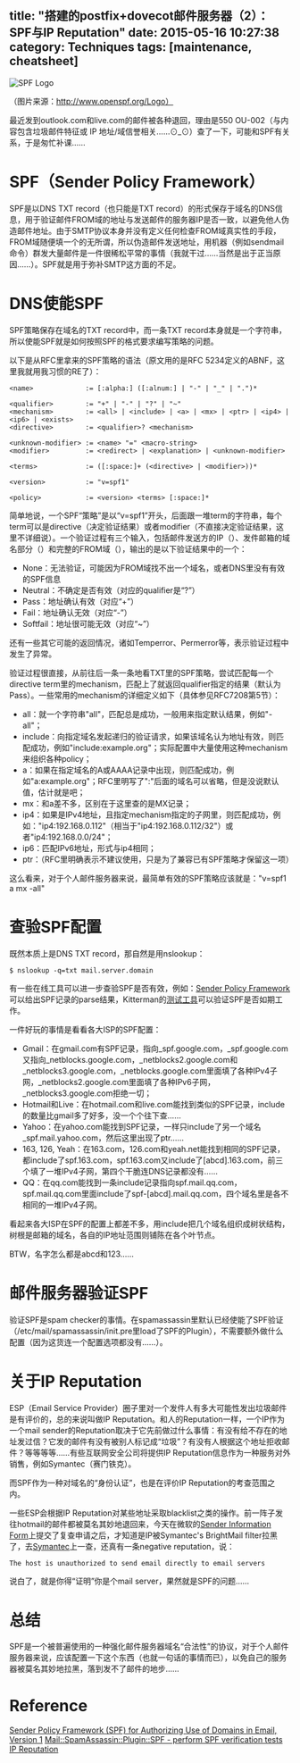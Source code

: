 title: "搭建的postfix+dovecot邮件服务器（2）：SPF与IP Reputation"
date: 2015-05-16 10:27:38
category: Techniques
tags: [maintenance, cheatsheet]
---

![SPF Logo](spf-logo.png)

（图片来源：http://www.openspf.org/Logo）

最近发到outlook.com和live.com的邮件被各种退回，理由是550 OU-002（与内容包含垃圾邮件特征或 IP 地址/域信誉相关……⊙_⊙）查了一下，可能和SPF有关系，于是匆忙补课……

# SPF（Sender Policy Framework）

SPF是以DNS TXT record（也只能是TXT record）的形式保存于域名的DNS信息，用于验证邮件FROM域的地址与发送邮件的服务器IP是否一致，以避免他人伪造邮件地址。由于SMTP协议本身并没有定义任何检查FROM域真实性的手段，FROM域随便填一个的无所谓，所以伪造邮件发送地址，用机器（例如sendmail命令）群发大量邮件是一件很稀松平常的事情（我就干过……当然是出于正当原因……）。SPF就是用于弥补SMTP这方面的不足。

# DNS使能SPF

SPF策略保存在域名的TXT record中，而一条TXT record本身就是一个字符串，所以使能SPF就是如何按照SPF的格式要求编写策略的问题。

以下是从RFC里拿来的SPF策略的语法（原文用的是RFC 5234定义的ABNF，这里我就用我习惯的RE了）：

    <name>             := [:alpha:] ([:alnum:] | "-" | "_" | ".")*

    <qualifier>        := "+" | "-" | "?" | "~"
	<mechanism>        := <all> | <include> | <a> | <mx> | <ptr> | <ip4> | <ip6> | <exists>
	<directive>        := <qualifier>? <mechanism>

	<unknown-modifier> := <name> "=" <macro-string>
	<modifier>         := <redirect> | <explanation> | <unknown-modifier>

	<terms>            := ([:space:]+ (<directive> | <modifier>))*

    <version>          := "v=spf1"

    <policy>           := <version> <terms> [:space:]*

简单地说，一个SPF“策略”是以“v=spf1”开头，后面跟一堆term的字符串，每个term可以是directive（决定验证结果）或者modifier（不直接决定验证结果，这里不详细说）。一个验证过程有三个输入，包括邮件发送方的IP（<ip>）、发件邮箱的域名部分（<domain>）和完整的FROM域（<sender>），输出的是以下验证结果中的一个：

* None：无法验证，可能因为FROM域找不出一个域名，或者DNS里没有有效的SPF信息
* Neutral：不确定是否有效（对应的qualifier是“?”）
* Pass：地址确认有效（对应“+”）
* Fail：地址确认无效（对应“-”）
* Softfail：地址很可能无效（对应“~”）

还有一些其它可能的返回情况，诸如Temperror、Permerror等，表示验证过程中发生了异常。

验证过程很直接，从前往后一条一条地看TXT里的SPF策略，尝试匹配每一个directive term里的mechanism，匹配上了就返回qualifier指定的结果（默认为Pass）。一些常用的mechanism的详细定义如下（具体参见RFC7208第5节）：

* all：就一个字符串"all"，匹配总是成功，一般用来指定默认结果，例如"-all"；
* include：向指定域名发起递归的验证请求，如果该域名认为地址有效，则匹配成功，例如"include:example.org"；实际配置中大量使用这种mechanism来组织各种policy；
* a：如果<ip>在指定域名的A或AAAA记录中出现，则匹配成功，例如"a:example.org"；RFC里明写了":"后面的域名可以省略，但是没说默认值，估计就是<domain>吧；
* mx：和a差不多，区别在于这里查的是MX记录；
* ip4：如果<ip>是IPv4地址，且指定mechanism指定的子网里，则匹配成功，例如："ip4:192.168.0.112"（相当于"ip4:192.168.0.112/32"）或者"ip4:192.168.0.0/24"；
* ip6：匹配IPv6地址，形式与ip4相同；
* ptr：（RFC里明确表示不建议使用，只是为了兼容已有SPF策略才保留这一项）

这么看来，对于个人邮件服务器来说，最简单有效的SPF策略应该就是："v=spf1 a mx -all"

# 查验SPF配置

既然本质上是DNS TXT record，那自然是用nslookup：

    $ nslookup -q=txt mail.server.domain

有一些在线工具可以进一步查验SPF是否有效，例如：[Sender Policy Framework](http://mxtoolbox.com/spf.aspx)可以给出SPF记录的parse结果，Kitterman的[测试工具](http://www.kitterman.com/spf/validate.html)可以验证SPF是否如期工作。

一件好玩的事情是看看各大ISP的SPF配置：

* Gmail：在gmail.com有SPF记录，指向_spf.google.com，_spf.google.com又指向_netblocks.google.com，_netblocks2.google.com和_netblocks3.google.com，_netblocks.google.com里面填了各种IPv4子网，_netblocks2.google.com里面填了各种IPv6子网，_netblocks3.google.com拒绝一切；
* Hotmail和Live：在hotmail.com和live.com能找到类似的SPF记录，include的数量比gmail多了好多，没一个个往下查……
* Yahoo：在yahoo.com能找到SPF记录，一样只include了另一个域名_spf.mail.yahoo.com，然后这里出现了ptr……
* 163, 126, Yeah：在163.com，126.com和yeah.net能找到相同的SPF记录，都include了spf.163.com，spf.163.com又include了[abcd].163.com，前三个填了一堆IPv4子网，第四个干脆连DNS记录都没有……
* QQ：在qq.com能找到一条include记录指向spf.mail.qq.com，spf.mail.qq.com里面include了spf-[abcd].mail.qq.com，四个域名里是各不相同的一堆IPv4子网。

看起来各大ISP在SPF的配置上都差不多，用include把几个域名组织成树状结构，树根是邮箱的域名，各自的IP地址范围则铺陈在各个叶节点。

BTW，名字怎么都是abcd和123……

# 邮件服务器验证SPF

验证SPF是spam checker的事情。在spamassassin里默认已经使能了SPF验证（/etc/mail/spamassassin/init.pre里load了SPF的Plugin），不需要额外做什么配置（因为这货连一个配置选项都没有……）。

# 关于IP Reputation

ESP（Email Service Provider）圈子里对一个发件人有多大可能性发出垃圾邮件是有评价的，总的来说叫做IP Reputation。和人的Reputation一样，一个IP作为一个mail sender的Reputation取决于它先前做过什么事情：有没有给不存在的地址发过信？它发的邮件有没有被别人标记成“垃圾”？有没有人根据这个地址拒收邮件？等等等等……有些互联网安全公司将提供IP Reputation信息作为一种服务对外销售，例如Symantec（赛门铁克）。

而SPF作为一种对域名的“身份认证”，也是在评价IP Reputation的考查范围之内。

一些ESP会根据IP Reputation对某些地址采取blacklist之类的操作。前一阵子发往hotmail的邮件都被莫名其妙地退回来，今天在微软的[Sender Information Form](https://support.microsoft.com/en-us/getsupport?oaspworkflow=start_1.0.0.0&wfname=capsub&productkey=edfsmsbl3&ccsid=635670352520199342)上提交了复查申请之后，才知道是IP被Symantec's BrightMail filter拉黑了，去[Symantec](http://ipremoval.sms.symantec.com/lookup/)上一查，还真有一条negative reputation，说：

    The host is unauthorized to send email directly to email servers

说白了，就是你得“证明”你是个mail server，果然就是SPF的问题……

# 总结

SPF是一个被普遍使用的一种强化邮件服务器域名“合法性”的协议，对于个人邮件服务器来说，应该配置一下这个东西（也就一句话的事情而已），以免自己的服务器被莫名其妙地拉黑，落到发不了邮件的地步……

# Reference

[Sender Policy Framework (SPF) for Authorizing Use of Domains in Email, Version 1](http://tools.ietf.org/html/rfc7208)
[Mail::SpamAssassin::Plugin::SPF - perform SPF verification tests](http://spamassassin.apache.org/full/3.0.x/dist/doc/Mail_SpamAssassin_Plugin_SPF.html)
[IP Reputation](http://wiki.wordtothewise.com/IP_Reputation)
